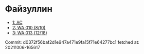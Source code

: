 # Файзуллин
- [1: AC](1.md)
- [2: WA 010 (8/10)](2.md)
- [3: WA 013 (12/18)](3.md)

Commit: d0372f56baf2d1e947a471e9fa15f71e64277bc1
 fetched at: 20211006-165617
